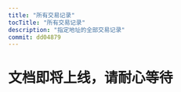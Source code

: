 ```yaml
---
title: "所有交易记录"
tocTitle: "所有交易记录"
description: "指定地址的全部交易记录"
commit: dd04879
---
```

# 文档即将上线，请耐心等待

